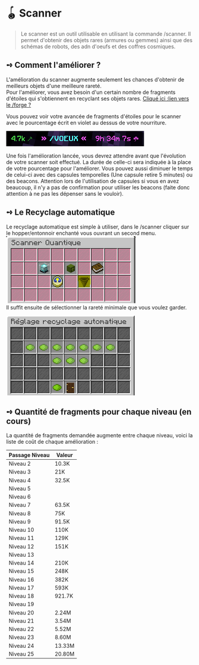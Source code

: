 # 🪀 Scanner
> Le scanner est un outil utilisable en utilisant la commande /scanner. Il permet d'obtenir des objets rares (armures ou gemmes) ainsi que des schémas de robots, des adn d'oeufs et des coffres cosmiques.

## **➺** Comment l'améliorer ?
L'amélioration du scanner augmente seulement les chances d'obtenir de meilleurs objets d'une meilleure rareté.  
Pour l'améliorer, vous avez besoin d'un certain nombre de fragments d'étoiles qui s'obtiennent en recyclant ses objets rares. [Cliqué ici :lien vers le /forge ?]()  

Vous pouvez voir votre avancée de fragments d'étoiles pour le scanner avec le pourcentage écrit en violet au dessus de votre nourriture. 

![img_1.png](ressources/img_1.png)  

Une fois l'amélioration lancée, vous devrez attendre avant que l'évolution de votre scanner soit effectué. La durée de celle-ci sera indiquée à la place de votre pourcentage pour l'améliorer. Vous pouvez aussi diminuer le temps de celui-ci avec des capsules temporelles (Une capsule retire 5 minutes) ou des beacons.
Attention lors de l'utilisation de capsules si vous en avez beaucoup, il n'y a pas de confirmation pour utiliser les beacons (faite donc attention à ne pas les dépenser sans le vouloir).

## **➺** Le Recyclage automatique
Le recyclage automatique est simple à utiliser, dans le /scanner cliquer sur le hopper/entonnoir enchanté vous ouvrant un second menu.  
![img.png](ressources/img.png)  
Il suffit ensuite de sélectionner la rareté minimale que vous voulez garder.  

![img.png](ressources/img_2.png)

## **➺** Quantité de fragments pour chaque niveau (en cours)
La quantité de fragments demandée augmente entre chaque niveau, voici la liste de coût de chaque amélioration :

| Passage Niveau | Valeur  |
|----------------|---------|
| Niveau 2       | 10.3K   |
| Niveau 3       | 21K     |
| Niveau 4       | 32.5K   |
| Niveau 5       |         |
| Niveau 6       |         |
| Niveau 7       | 63.5K   |
| Niveau 8       | 75K     |
| Niveau 9       | 91.5K   |
| Niveau 10      | 110K    |
| Niveau 11      | 129K    |
| Niveau 12      | 151K    |
| Niveau 13      |         |
| Niveau 14      | 210K    |
| Niveau 15      | 248K    |
| Niveau 16      | 382K    |
| Niveau 17      | 593K    |
| Niveau 18      | 921.7K  |
| Niveau 19      |         |
| Niveau 20      | 2.24M   |
| Niveau 21      | 3.54M   |
| Niveau 22      | 5.52M   |
| Niveau 23      | 8.60M   |
| Niveau 24      | 13.33M  |
| Niveau 25      | 20.80M  |
